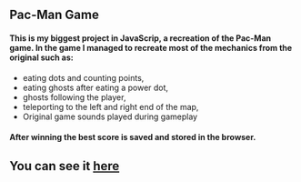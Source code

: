 
## Pac-Man Game

#### This is my biggest project in JavaScrip, a recreation of the Pac-Man game. In the game I managed to recreate most of the mechanics from the original such as:

- eating dots and counting points,
- eating ghosts after eating a power dot,
- ghosts following the player,
- teleporting to the left and right end of the map,
- Original game sounds played during gameplay

#### After winning the best score is saved and stored in the browser.

## You can see it <a href="https://pac-man-game-53b86.web.app" target="_blank">here</a>

